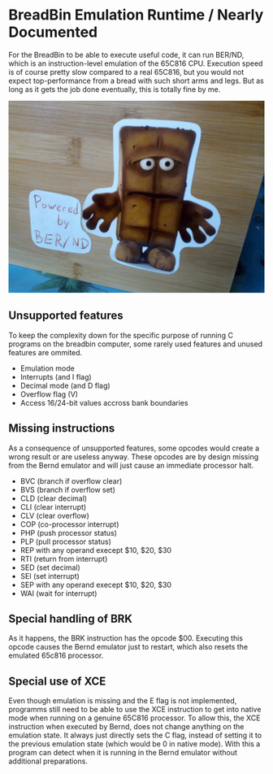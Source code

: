 # BreadBin Emulation Runtime / Nearly Documented

For the BreadBin to be able to execute useful code, it can run BER/ND, which is an instruction-level
emulation of the 65C816 CPU. Execution speed is of course pretty slow compared to a real 65C816, 
but you would not expect top-performance from a bread with such short arms and legs. 
But as long as it gets the job done eventually, this is totally fine by me.

![alt text](../gallery/Logo.jpg "Bernd logo")

## Unsupported features

To keep the complexity down for the specific purpose of running C programs on the breadbin computer,
some rarely used features and unused features are ommited.

* Emulation mode
* Interrupts (and I flag)
* Decimal mode (and D flag)
* Overflow flag (V)
* Access 16/24-bit values accross bank boundaries

## Missing instructions

As a consequence of unsupported features, some opcodes would create a wrong result or are useless anyway.
These opcodes are by design missing from the Bernd emulator and will just cause an immediate processor halt. 

* BVC (branch if overflow clear)
* BVS (branch if overflow set)
* CLD (clear decimal)
* CLI (clear interrupt)
* CLV (clear overflow)
* COP (co-processor interrupt) 
* PHP (push processor status) 
* PLP (pull processor status) 
* REP with any operand execept $10, $20, $30
* RTI (return from interrupt)
* SED (set decimal)
* SEI (set interrupt)
* SEP with any operand execept $10, $20, $30
* WAI (wait for interrupt)

## Special handling of BRK

As it happens, the BRK instruction has the opcode $00. Executing this opcode causes the Bernd
emulator just to restart, which also resets the emulated 65c816 processor.


## Special use of XCE

Even though emulation is missing and the E flag is not implemented, programms still
need to be able to use the XCE instruction to get into native mode when running on a genuine
65C816 processor. 
To allow this, the XCE instruction when executed by Bernd, does not change anything 
on the emulation state. It always just directly sets the C flag, instead of setting it to the
previous emulation state (which would be 0 in native mode).
With this a program can detect when it is running in the Bernd emulator without additional 
preparations.

